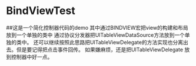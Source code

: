 # BindViewTest
##这是一个简化控制器代码的demo
其中通过BINDVIEW宏把view的构建和布局放到一个单独的类中
通过协议分发器把UITableViewDataSource方法放到一个单独的类中。
还可以继续按照此思路把UITableViewDelegate的方法实现也分离出去。但是要记得把点击事件回传。
如果嫌麻烦，还是把UITableViewDelegate 放到控制器中好一点。
